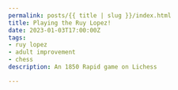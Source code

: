 ```yaml
---
permalink: posts/{{ title | slug }}/index.html
title: Playing the Ruy Lopez!
date: 2023-01-03T17:00:00Z
tags:
- ruy lopez
- adult improvement
- chess
description: An 1850 Rapid game on Lichess

---
```

